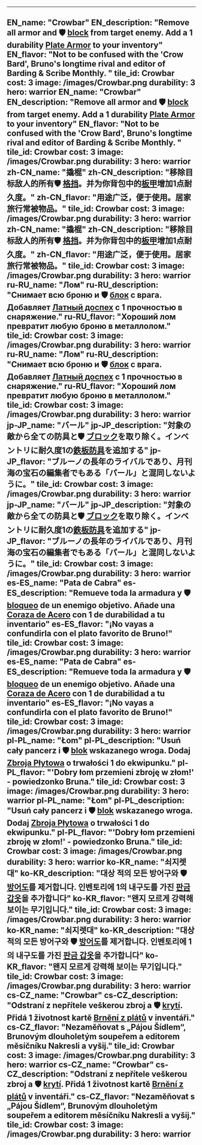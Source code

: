 ---

EN_name: "Crowbar"
EN_description: "Remove all armor and 🛡️️ <u>block</u> from target enemy. Add a 1 durability <a href = '../en/items#PlateArmor'>Plate Armor</a> to your inventory"
EN_flavor: "Not to be confused with the 'Crow Bard', Bruno's longtime rival and editor of Barding & Scribe Monthly. "
tile_id: Crowbar
cost: 3
image: /images/Crowbar.png
durability: 3
hero: warrior
EN_name: "Crowbar"
EN_description: "Remove all armor and 🛡️️ <u>block</u> from target enemy. Add a 1 durability <a href = '../en/items#PlateArmor'>Plate Armor</a> to your inventory"
EN_flavor: "Not to be confused with the 'Crow Bard', Bruno's longtime rival and editor of Barding & Scribe Monthly. "
tile_id: Crowbar
cost: 3
image: /images/Crowbar.png
durability: 3
hero: warrior
zh-CN_name: "撬棍"
zh-CN_description: "移除目标敌人的所有🛡️️ <u>格挡</u>。并为你背包中的<a href = '../zh_cn/items#PlateArmor'>板甲</a>增加1点耐久度。"
zh-CN_flavor: "用途广泛，便于使用。居家旅行常被物品。"
tile_id: Crowbar
cost: 3
image: /images/Crowbar.png
durability: 3
hero: warrior
zh-CN_name: "撬棍"
zh-CN_description: "移除目标敌人的所有🛡️️ <u>格挡</u>。并为你背包中的<a href = '../zh_cn/items#PlateArmor'>板甲</a>增加1点耐久度。"
zh-CN_flavor: "用途广泛，便于使用。居家旅行常被物品。"
tile_id: Crowbar
cost: 3
image: /images/Crowbar.png
durability: 3
hero: warrior
ru-RU_name: "Лом"
ru-RU_description: "Снимает всю броню и 🛡️️ <u>блок</u> с врага. Добавляет <a href = '../ru_ru/items#PlateArmor'>Латный доспех</a> с 1 прочностью в снаряжение."
ru-RU_flavor: "Хороший лом превратит любую броню в металлолом."
tile_id: Crowbar
cost: 3
image: /images/Crowbar.png
durability: 3
hero: warrior
ru-RU_name: "Лом"
ru-RU_description: "Снимает всю броню и 🛡️️ <u>блок</u> с врага. Добавляет <a href = '../ru_ru/items#PlateArmor'>Латный доспех</a> с 1 прочностью в снаряжение."
ru-RU_flavor: "Хороший лом превратит любую броню в металлолом."
tile_id: Crowbar
cost: 3
image: /images/Crowbar.png
durability: 3
hero: warrior
jp-JP_name: "バール"
jp-JP_description: "対象の敵から全ての防具と🛡️️ <u>ブロック</u>を取り除く。インベントリに耐久度1の<a href = '../jp_jp/items#PlateArmor'>鉄板防具</a>を追加する"
jp-JP_flavor: "ブルーノの長年のライバルであり、月刊海の宝石の編集者でもある「パール」と混同しないように。"
tile_id: Crowbar
cost: 3
image: /images/Crowbar.png
durability: 3
hero: warrior
jp-JP_name: "バール"
jp-JP_description: "対象の敵から全ての防具と🛡️️ <u>ブロック</u>を取り除く。インベントリに耐久度1の<a href = '../jp_jp/items#PlateArmor'>鉄板防具</a>を追加する"
jp-JP_flavor: "ブルーノの長年のライバルであり、月刊海の宝石の編集者でもある「パール」と混同しないように。"
tile_id: Crowbar
cost: 3
image: /images/Crowbar.png
durability: 3
hero: warrior
es-ES_name: "Pata de Cabra"
es-ES_description: "Remueve toda la armadura y 🛡️️ <u>bloqueo</u> de un enemigo objetivo. Añade una <a href = '../es_es/items#PlateArmor'>Coraza de Acero</a> con 1 de durabilidad a tu inventario"
es-ES_flavor: "¡No vayas a confundirla con el plato favorito de Bruno!"
tile_id: Crowbar
cost: 3
image: /images/Crowbar.png
durability: 3
hero: warrior
es-ES_name: "Pata de Cabra"
es-ES_description: "Remueve toda la armadura y 🛡️️ <u>bloqueo</u> de un enemigo objetivo. Añade una <a href = '../es_es/items#PlateArmor'>Coraza de Acero</a> con 1 de durabilidad a tu inventario"
es-ES_flavor: "¡No vayas a confundirla con el plato favorito de Bruno!"
tile_id: Crowbar
cost: 3
image: /images/Crowbar.png
durability: 3
hero: warrior
pl-PL_name: "Łom"
pl-PL_description: "Usuń cały pancerz i 🛡️️ <u>blok</u> wskazanego wroga. Dodaj <a href = '../pl_pl/items#PlateArmor'>Zbroja Płytowa</a> o trwałości 1 do ekwipunku."
pl-PL_flavor: "'Dobry łom przemieni zbroję w złom!' - powiedzonko Bruna."
tile_id: Crowbar
cost: 3
image: /images/Crowbar.png
durability: 3
hero: warrior
pl-PL_name: "Łom"
pl-PL_description: "Usuń cały pancerz i 🛡️️ <u>blok</u> wskazanego wroga. Dodaj <a href = '../pl_pl/items#PlateArmor'>Zbroja Płytowa</a> o trwałości 1 do ekwipunku."
pl-PL_flavor: "'Dobry łom przemieni zbroję w złom!' - powiedzonko Bruna."
tile_id: Crowbar
cost: 3
image: /images/Crowbar.png
durability: 3
hero: warrior
ko-KR_name: "쇠지렛대"
ko-KR_description: "대상 적의 모든 방어구와 🛡️️ <u>방어도</u>를 제거합니다. 인벤토리에 1의 내구도를 가진 <a href = '../ko_kr/items#PlateArmor'>판금 갑옷</a>을 추가합니다"
ko-KR_flavor: "왠지 모르게 강력해 보이는 무기입니다."
tile_id: Crowbar
cost: 3
image: /images/Crowbar.png
durability: 3
hero: warrior
ko-KR_name: "쇠지렛대"
ko-KR_description: "대상 적의 모든 방어구와 🛡️️ <u>방어도</u>를 제거합니다. 인벤토리에 1의 내구도를 가진 <a href = '../ko_kr/items#PlateArmor'>판금 갑옷</a>을 추가합니다"
ko-KR_flavor: "왠지 모르게 강력해 보이는 무기입니다."
tile_id: Crowbar
cost: 3
image: /images/Crowbar.png
durability: 3
hero: warrior
cs-CZ_name: "Crowbar"
cs-CZ_description: "Odstraní z nepřítele veškerou zbroj a 🛡️️ <u>krytí</u>. Přidá 1 životnost kartě <a href = '../cs_cz/items#PlateArmor'>Brnění z plátů</a> v inventáři."
cs-CZ_flavor: "Nezaměňovat s „Pájou Šídlem“, Brunovým dlouholetým soupeřem a editorem měsíčníku Nakresli a vyšij."
tile_id: Crowbar
cost: 3
image: /images/Crowbar.png
durability: 3
hero: warrior
cs-CZ_name: "Crowbar"
cs-CZ_description: "Odstraní z nepřítele veškerou zbroj a 🛡️️ <u>krytí</u>. Přidá 1 životnost kartě <a href = '../cs_cz/items#PlateArmor'>Brnění z plátů</a> v inventáři."
cs-CZ_flavor: "Nezaměňovat s „Pájou Šídlem“, Brunovým dlouholetým soupeřem a editorem měsíčníku Nakresli a vyšij."
tile_id: Crowbar
cost: 3
image: /images/Crowbar.png
durability: 3
hero: warrior
---